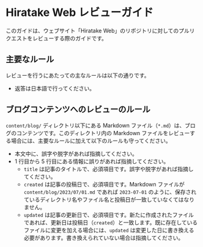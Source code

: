 # Hiratake Web レビューガイド

このガイドは、ウェブサイト「Hiratake Web」のリポジトリに対してのプルリクエストをレビューする際のガイドです。

## 主要なルール

レビューを行うにあたっての主なルールは以下の通りです。

- 返答は日本語で行ってください。

## ブログコンテンツへのレビューのルール

`content/blog/` ディレクトリ以下にある Markdown ファイル（`*.md`）は、ブログのコンテンツです。このディレクトリ内の Markdown ファイルをレビューする場合には、主要なルールに加えて以下のルールも守ってください。

- 本文中に、誤字や脱字があれば指摘してください。
- 1 行目から 5 行目にある情報に誤りがあれば指摘してください。
  - `title` は記事のタイトルで、必須項目です。誤字や脱字があれば指摘してください。
  - `created` は記事の投稿日で、必須項目です。Markdown ファイルが `content/blog/2023/07/01.md` であれば `2023-07-01` のように、保存されているディレクトリ名やファイル名と投稿日が一致していなくてはなりません。
  - `updated` は記事の更新日で、必須項目です。新たに作成されたファイルであれば、更新日は投稿日（`created`）と一致します。既に存在しているファイルに変更を加える場合には、`updated` は変更した日に書き換える必要があります。書き換えられていない場合は指摘してください。
